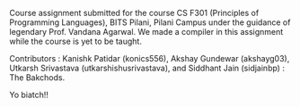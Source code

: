 Course assignment submitted for the course CS F301 (Principles of Programming Languages), BITS Pilani, Pilani Campus under the guidance of legendary Prof. Vandana Agarwal. We made a compiler in this assignment while the course is yet to be taught.

Contributors : Kanishk Patidar (konics556), Akshay Gundewar (akshayg03), Utkarsh Srivastava (utkarshishusrivastava), and Siddhant Jain (sidjainbp) : The Bakchods. 

Yo biatch!!

